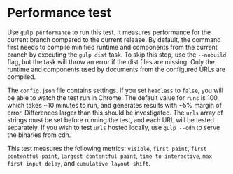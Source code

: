 # Performance test

Use `gulp performance` to run this test. It measures performance for the current branch compared to the current release. By default, the command first needs to compile minified runtime and components from the current branch by executing the `gulp dist` task. To skip this step, use the `--nobuild` flag, but the task will throw an error if the dist files are missing. Only the runtime and components used by documents from the configured URLs are compiled.

The `config.json` file contains settings. If you set `headless` to `false`, you will be able to watch the test run in Chrome. The default value for `runs` is 100, which takes ~10 minutes to run, and generates results with ~5% margin of error. Differences larger than this should be investigated. The `urls` array of strings must be set before running the test, and each URL will be tested separately. If you wish to test `urls` hosted locally, use `gulp --cdn` to serve the binaries from cdn.

This test measures the following metrics: `visible`, `first paint`, `first contentful paint`, `largest contentful paint`, `time to interactive`, `max first input delay`, and `cumulative layout shift`.
